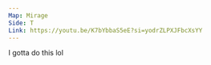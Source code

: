 ```yaml
---
Map: Mirage
Side: T
Link: https://youtu.be/K7bYbbaS5eE?si=yodrZLPXJFbcXsYY
---
```

I gotta do this lol
